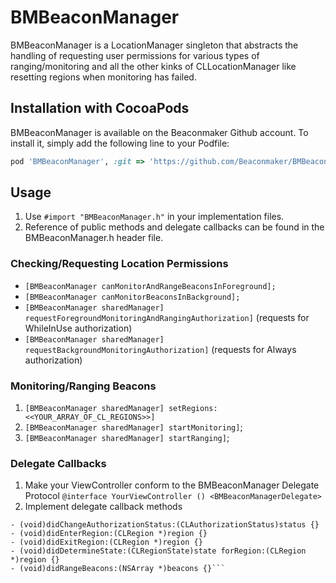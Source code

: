 # BMBeaconManager

BMBeaconManager is a LocationManager singleton that abstracts the handling of requesting user permissions for various types of ranging/monitoring and all the other kinks of CLLocationManager like resetting regions when monitoring has failed. 

## Installation with CocoaPods

BMBeaconManager is available on the Beaconmaker Github account. To install
it, simply add the following line to your Podfile:

```ruby
pod 'BMBeaconManager', :git => 'https://github.com/Beaconmaker/BMBeaconManager.git'
```

## Usage
1. Use ```#import "BMBeaconManager.h"``` in your implementation files.
2. Reference of public methods and delegate callbacks can be found in the BMBeaconManager.h header file.

### Checking/Requesting Location Permissions
- ```[BMBeaconManager canMonitorAndRangeBeaconsInForeground];```
- ```[BMBeaconManager canMonitorBeaconsInBackground];```
- ```[BMBeaconManager sharedManager] requestForegroundMonitoringAndRangingAuthorization]``` (requests for WhileInUse authorization)
- ```[BMBeaconManager sharedManager] requestBackgroundMonitoringAuthorization]``` (requests for Always authorization)

### Monitoring/Ranging Beacons
1. ```[BMBeaconManager sharedManager] setRegions:<<YOUR_ARRAY_OF_CL_REGIONS>>]```
2. ```[BMBeaconManager sharedManager] startMonitoring]```;
3. ```[BMBeaconManager sharedManager] startRanging]```;

### Delegate Callbacks
1. Make your ViewController conform to the BMBeaconManager Delegate Protocol ```@interface YourViewController () <BMBeaconManagerDelegate>```
2. Implement delegate callback methods
```
- (void)didChangeAuthorizationStatus:(CLAuthorizationStatus)status {}
- (void)didEnterRegion:(CLRegion *)region {}
- (void)didExitRegion:(CLRegion *)region {}
- (void)didDetermineState:(CLRegionState)state forRegion:(CLRegion *)region {}
- (void)didRangeBeacons:(NSArray *)beacons {}```